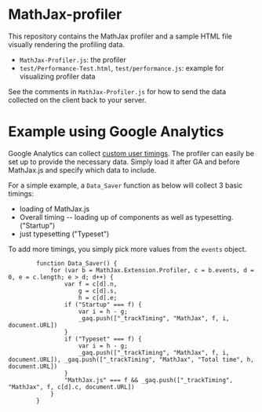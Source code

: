 # MathJax-profiler


This repository contains the MathJax profiler and a sample 
HTML file visually rendering the profiling data.

* `MathJax-Profiler.js`: the profiler
* `test/Performance-Test.html`, `test/performance.js`: example for visualizing profiler data
 
See the comments in `MathJax-Profiler.js` for how to send 
the data collected on the client back to your server.

# Example using Google Analytics

Google Analytics can collect [custom user timings](https://developers.google.com/analytics/devguides/collection/gajs/gaTrackingTiming). The profiler can easily be set up to provide the necessary data. Simply load it after GA and before MathJax.js and specify which data to include.

For a simple example, a `Data_Saver` function as below will collect 3 basic timings:

* loading of MathJax.js
* Overall timing -- loading up of components as well as typesetting. ("Startup")
* just typesetting ("Typeset")

To add more timings, you simply pick more values from the `events` object.

```
        function Data_Saver() {
            for (var b = MathJax.Extension.Profiler, c = b.events, d = 0, e = c.length; e > d; d++) {
                var f = c[d].n,
                    g = c[d].s,
                    h = c[d].e;
                if ("Startup" === f) {
                    var i = h - g;
                    _gaq.push(["_trackTiming", "MathJax", f, i, document.URL])
                }
                if ("Typeset" === f) {
                    var i = h - g;
                    _gaq.push(["_trackTiming", "MathJax", f, i, document.URL]), _gaq.push(["_trackTiming", "MathJax", "Total time", h, document.URL])
                }
                "MathJax.js" === f && _gaq.push(["_trackTiming", "MathJax", f, c[d].c, document.URL])
            }
        }

